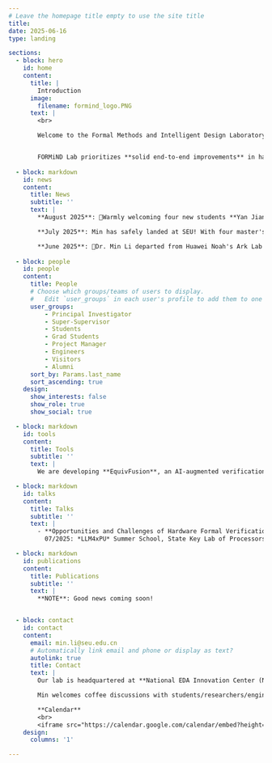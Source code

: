 ```yaml
---
# Leave the homepage title empty to use the site title
title:
date: 2025-06-16
type: landing

sections:
  - block: hero
    id: home
    content:
      title: |
        Introduction 
      image:
        filename: formind_logo.PNG
      text: |
        <br>

        Welcome to the Formal Methods and Intelligent Design Laboratory (**FORMiND Lab**), led by Dr. Min LI. Established in June 2025, FORMiND Lab is affiliated with both [NCTIEDA](https://www.nctieda.com/) and [the School of Integrated Circuits at Southeast University](https://ic.seu.edu.cn/); our research group is primarily based in Nanjing and Shenzhen, China.


        FORMiND Lab prioritizes **solid end-to-end improvements** in hardware design and verification, moving beyond paper/胶片-only "breakthroughs". Ultimately, our goal is to empower China's domestic hardware formal verification tools (with design considerations to follow) to achieve global leadership. 
  
  - block: markdown
    id: news
    content:
      title: News
      subtitle: ''
      text: |
        **August 2025**: 🎉Warmly welcoming four new students **Yan Jiang**, **Shibo Zhao**, **Jiongming Chen**, and **Jieying Wu**, who will join the FORMiND Lab as master’s students in Fall 2025. Looking forward to an exciting journey together!

        **July 2025**: Min has safely landed at SEU! With four master's spots open, he's welcoming students passionate about AI4Formal to join the journey.

        **June 2025**: 🎉Dr. Min Li departed from Huawei Noah's Ark Lab and just launched the FORMiND Lab website; he will join Southeast University this summer. 🎉Welcoming **Xudong Hu** as the inaugural member, who commences his Ph.D. program in Fall 2025.
  
  - block: people
    id: people
    content:
      title: People
      # Choose which groups/teams of users to display.
      #   Edit `user_groups` in each user's profile to add them to one or more of these groups.
      user_groups:
          - Principal Investigator
          - Super-Supervisor
          - Students
          - Grad Students
          - Project Manager
          - Engineers
          - Visitors
          - Alumni
      sort_by: Params.last_name
      sort_ascending: true
    design:
      show_interests: false
      show_role: true
      show_social: true

  - block: markdown
    id: tools
    content:
      title: Tools
      subtitle: ''
      text: | 
        We are developing **EquivFusion**, an AI-augmented verification toolchain built on [circt](https://github.com/llvm/circt). It unifies equivalence checking from algorithms to netlists for efficient sign-off. The codebase is scheduled for release by Q4 2025.

  - block: markdown
    id: talks
    content:
      title: Talks
      subtitle: ''
      text: |
        - **Opportunities and Challenges of Hardware Formal Verification in the Era of Large Language Models** [📄](files/ict_ac_summer_school_202507.pdf)  
          07/2025: *LLM4xPU* Summer School, State Key Lab of Processors, ICT, CAS.

  - block: markdown
    id: publications
    content:
      title: Publications 
      subtitle: ''
      text: |
        **NOTE**: Good news coming soon!


  - block: contact
    id: contact
    content:
      email: min.li@seu.edu.cn
      # Automatically link email and phone or display as text?
      autolink: true
      title: Contact
      text: |
        Our lab is headquartered at **National EDA Innovation Center (NCTIEDA), Jiangbei, Nanjing**. We are looking for motivated students to join FORMiND Lab as research interns, master or Ph.D. students in Southeast University! Experienced engineers are also welcome - NCTIEDA offers competitive compensation packages exceeding industry standards in the EDA field.

        Min welcomes coffee discussions with students/researchers/engineers passionate about developing cutting-edge EDA tools! Please note that Min splits his time between **Shenzhen** and **Nanjing**; advance email coordination is preferred for on-site meetings.

        **Calendar**
        <br>
        <iframe src="https://calendar.google.com/calendar/embed?height=600&wkst=2&ctz=Asia%2FHong_Kong&showPrint=0&mode=WEEK&src=bWlubGkuYW1veUBnbWFpbC5jb20&src=ZW4uY2hpbmEjaG9saWRheUBncm91cC52LmNhbGVuZGFyLmdvb2dsZS5jb20&color=%23039be5&color=%230b8043" style="border:solid 1px #777" width="800" height="600" frameborder="0" scrolling="no"></iframe>    
    design:
      columns: '1'

---
```

